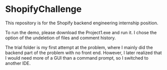 # ShopifyChallenge

This repository is for the Shopify backend engineering internship position.

To run the demo, please download the Project1.exe and run it. I chose the option of the undeletion of files and comment history.

The trial folder is my first attempt at the problem, where I mainly did the backend part of the problem with no front end. However, I later realized that I would need more of a GUI than a command prompt, so I switched to another IDE.
